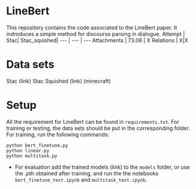 # LineBert
This repository contains the code associated to the LineBert paper. It indroduces a simple method for discourse parsing in dialogue.
Attempt | Stac| Stac_squished|
--- | --- | --- 
Attachments | 73.06 | X 
Relations | X|X

# Data sets 
Stac (link)
Stac Squished (link)
(minecraft)  

# Setup
All the requirement for LineBert can be found in `requirements.txt`. For training or testing, the data sets should be put in the corresponding folder.  
For training, run the following commands:
```
python bert_finetune.py
python linear.py
python multitask.py
```
- For evaluation add the trained models (link) to the `models` folder, or use the .pth obtained after training, and run the the notebooks `bert_finetune_test.ipynb` and `multitask_test.ipynb`.

